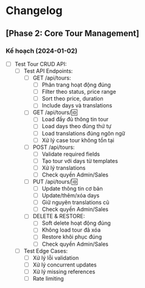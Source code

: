 # Changelog

## [Phase 2: Core Tour Management]

### Kế hoạch (2024-01-02)
- [ ] Test Tour CRUD API:
  - [ ] Test API Endpoints:
    - [ ] GET /api/tours:
      - [ ] Phân trang hoạt động đúng
      - [ ] Filter theo status, price range
      - [ ] Sort theo price, duration
      - [ ] Include days và translations
    
    - [ ] GET /api/tours/:id:
      - [ ] Load đầy đủ thông tin tour
      - [ ] Load days theo đúng thứ tự
      - [ ] Load translations đúng ngôn ngữ
      - [ ] Xử lý case tour không tồn tại
    
    - [ ] POST /api/tours:
      - [ ] Validate required fields
      - [ ] Tạo tour với days từ templates
      - [ ] Xử lý translations
      - [ ] Check quyền Admin/Sales
    
    - [ ] PUT /api/tours/:id:
      - [ ] Update thông tin cơ bản
      - [ ] Update/thêm/xóa days
      - [ ] Giữ nguyên translations cũ
      - [ ] Check quyền Admin/Sales
    
    - [ ] DELETE & RESTORE:
      - [ ] Soft delete hoạt động đúng
      - [ ] Không load tour đã xóa
      - [ ] Restore khôi phục đúng
      - [ ] Check quyền Admin/Sales

  - [ ] Test Edge Cases:
    - [ ] Xử lý lỗi validation
    - [ ] Xử lý concurrent updates
    - [ ] Xử lý missing references
    - [ ] Rate limiting 